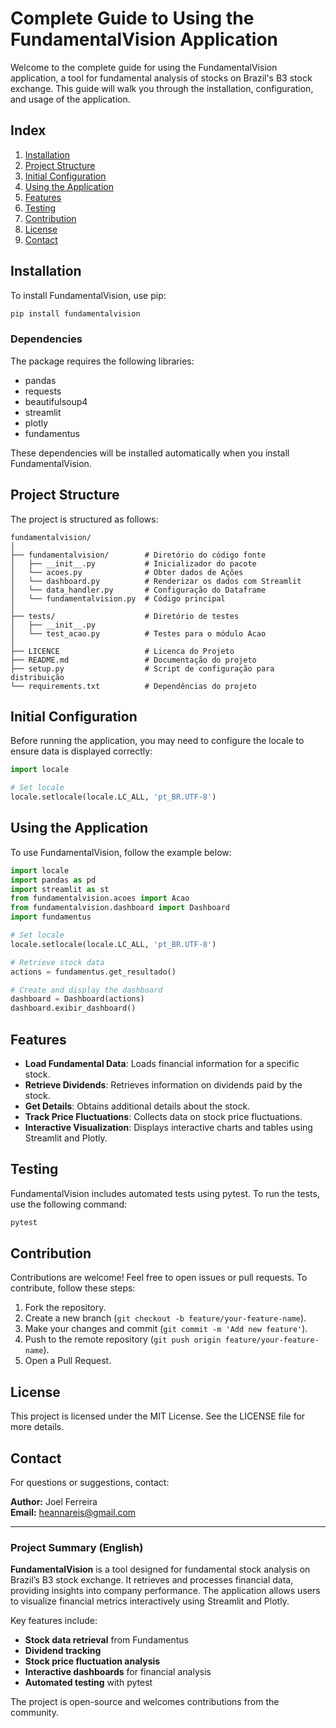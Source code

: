 # Complete Guide to Using the FundamentalVision Application

Welcome to the complete guide for using the FundamentalVision application, a tool for fundamental analysis of stocks on Brazil's B3 stock exchange. This guide will walk you through the installation, configuration, and usage of the application.

## Index

1. [Installation](#installation)
2. [Project Structure](#project-structure)
3. [Initial Configuration](#initial-configuration)
4. [Using the Application](#using-the-application)
5. [Features](#features)
6. [Testing](#testing)
7. [Contribution](#contribution)
8. [License](#license)
9. [Contact](#contact)

## Installation

To install FundamentalVision, use pip:

```bash
pip install fundamentalvision
```

### Dependencies

The package requires the following libraries:

- pandas
- requests
- beautifulsoup4
- streamlit
- plotly
- fundamentus

These dependencies will be installed automatically when you install FundamentalVision.

## Project Structure

The project is structured as follows:

```
fundamentalvision/
│
├── fundamentalvision/        # Diretório do código fonte
│   ├── __init__.py           # Inicializador do pacote
│   └── acoes.py              # Obter dados de Ações
│   └── dashboard.py          # Renderizar os dados com Streamlit
│   └── data_handler.py       # Configuração do Dataframe
│   └── fundamentalvision.py  # Código principal
│
├── tests/                    # Diretório de testes
│   ├── __init__.py
│   └── test_acao.py          # Testes para o módulo Acao
│
├── LICENCE                   # Licenca do Projeto
├── README.md                 # Documentação do projeto
├── setup.py                  # Script de configuração para distribuição
└── requirements.txt          # Dependências do projeto
```

## Initial Configuration

Before running the application, you may need to configure the locale to ensure data is displayed correctly:

```python
import locale

# Set locale
locale.setlocale(locale.LC_ALL, 'pt_BR.UTF-8')
```

## Using the Application

To use FundamentalVision, follow the example below:

```python
import locale
import pandas as pd
import streamlit as st
from fundamentalvision.acoes import Acao
from fundamentalvision.dashboard import Dashboard
import fundamentus

# Set locale
locale.setlocale(locale.LC_ALL, 'pt_BR.UTF-8')

# Retrieve stock data
actions = fundamentus.get_resultado()

# Create and display the dashboard
dashboard = Dashboard(actions)
dashboard.exibir_dashboard()
```

## Features

- **Load Fundamental Data**: Loads financial information for a specific stock.
- **Retrieve Dividends**: Retrieves information on dividends paid by the stock.
- **Get Details**: Obtains additional details about the stock.
- **Track Price Fluctuations**: Collects data on stock price fluctuations.
- **Interactive Visualization**: Displays interactive charts and tables using Streamlit and Plotly.

## Testing

FundamentalVision includes automated tests using pytest. To run the tests, use the following command:

```bash
pytest
```

## Contribution

Contributions are welcome! Feel free to open issues or pull requests. To contribute, follow these steps:

1. Fork the repository.
2. Create a new branch (`git checkout -b feature/your-feature-name`).
3. Make your changes and commit (`git commit -m 'Add new feature'`).
4. Push to the remote repository (`git push origin feature/your-feature-name`).
5. Open a Pull Request.

## License

This project is licensed under the MIT License. See the LICENSE file for more details.

## Contact

For questions or suggestions, contact:

**Author:** Joel Ferreira  
**Email:** heannareis@gmail.com

---

### Project Summary (English)

**FundamentalVision** is a tool designed for fundamental stock analysis on Brazil’s B3 stock exchange. It retrieves and processes financial data, providing insights into company performance. The application allows users to visualize financial metrics interactively using Streamlit and Plotly. 

Key features include:
- **Stock data retrieval** from Fundamentus
- **Dividend tracking**
- **Stock price fluctuation analysis**
- **Interactive dashboards** for financial analysis
- **Automated testing** with pytest

The project is open-source and welcomes contributions from the community.

